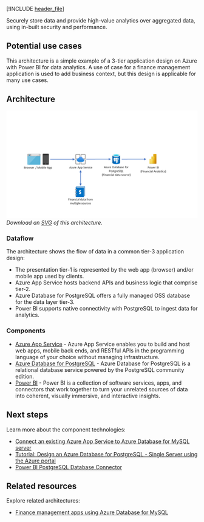 [!INCLUDE [header_file](../../../includes/sol-idea-header.md)]

Securely store data and provide high-value analytics over aggregated data, using in-built security and performance.

## Potential use cases

This architecture is a simple example of a 3-tier application design on Azure with Power BI for data analytics. A use of case for a finance management application is used to add business context, but this design is applicable for many use cases.

## Architecture

![Architecture Diagram](../media/finance-management-apps-using-azure-database-for-postgresql.png)
*Download an [SVG](../media/finance-management-apps-using-azure-database-for-postgresql.svg) of this architecture.*

### Dataflow

The architecture shows the flow of data in a common tier-3 application design: 

* The presentation tier-1 is represented by the web app (browser) and/or mobile app used by clients. 
* Azure App Service hosts backend APIs and business logic that comprise tier-2. 
* Azure Database for PostgreSQL offers a fully managed OSS database for the data layer tier-3.
* Power BI supports native connectivity with PostgreSQL to ingest data for analytics.

### Components

- [Azure App Service](/azure/app-service) - Azure App Service enables you to build and host web apps, mobile back ends, and RESTful APIs in the programming language of your choice without managing infrastructure.
- [Azure Database for PostgreSQL](/azure/postgresql) - Azure Database for PostgreSQL is a relational database service powered by the PostgreSQL community edition.
- [Power BI](/power-bi/fundamentals) - Power BI is a collection of software services, apps, and connectors that work together to turn your unrelated sources of data into coherent, visually immersive, and interactive insights.

## Next steps

Learn more about the component technologies:

- [Connect an existing Azure App Service to Azure Database for MySQL server](/azure/mysql/howto-connect-webapp)
- [Tutorial: Design an Azure Database for PostgreSQL - Single Server using the Azure portal](/azure/postgresql/tutorial-design-database-using-azure-portal)
- [Power BI PostgreSQL Database Connector](/power-query/connectors/postgresql)

## Related resources

Explore related architectures:

- [Finance management apps using Azure Database for MySQL](/azure/architecture/solution-ideas/articles/finance-management-apps-using-azure-database-for-mysql)
